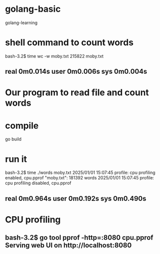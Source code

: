 # golang-basic
golang-learning


# shell command to count words
bash-3.2$ time wc -w moby.txt
  215822 moby.txt

real    0m0.014s
user    0m0.006s
sys     0m0.004s
----------------------------------------------------------------

# Our program to read file and count words
# compile
go build

# run it
bash-3.2$ time ./words moby.txt 
2025/01/01 15:07:45 profile: cpu profiling enabled, cpu.pprof
"moby.txt": 181392 words
2025/01/01 15:07:45 profile: cpu profiling disabled, cpu.pprof

real    0m0.964s
user    0m0.192s
sys     0m0.490s
----------------------------------------------------------------

# CPU profiling
bash-3.2$ go tool pprof -http=:8080 cpu.pprof
Serving web UI on http://localhost:8080
----------------------------------------------------------------

